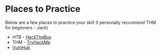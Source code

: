 # Places to Practice
Below are a few places to practice your skill (I personally reccomend THM for beginners - Jack)

- HTB - [HackTheBox](https://www.hackthebox.eu/)
- THM - [TryHackMe](https://tryhackme.com/)
- [VulnHub](vulnhub.com/)
